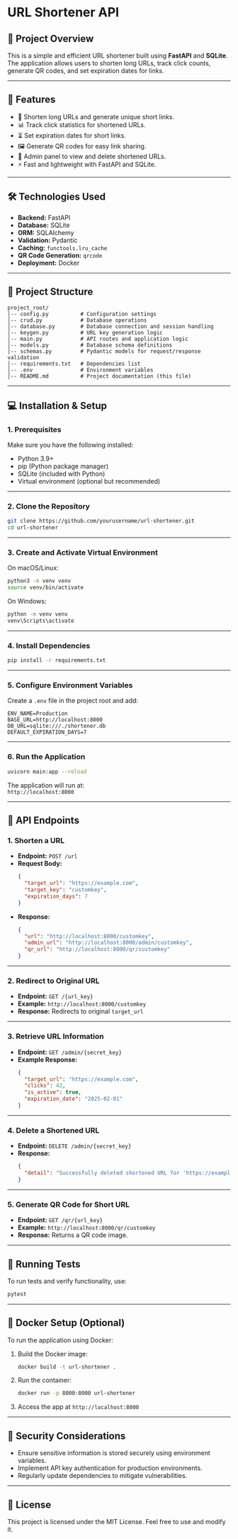 # **URL Shortener API**

## **📖 Project Overview**
This is a simple and efficient URL shortener built using **FastAPI** and **SQLite**. The application allows users to shorten long URLs, track click counts, generate QR codes, and set expiration dates for links.

---

## **🚀 Features**
- 🔗 Shorten long URLs and generate unique short links.
- 📊 Track click statistics for shortened URLs.
- ⏳ Set expiration dates for short links.
- 🖼 Generate QR codes for easy link sharing.
- 🔐 Admin panel to view and delete shortened URLs.
- ⚡ Fast and lightweight with FastAPI and SQLite.

---

## **🛠 Technologies Used**
- **Backend:** FastAPI
- **Database:** SQLite
- **ORM:** SQLAlchemy
- **Validation:** Pydantic
- **Caching:** `functools.lru_cache`
- **QR Code Generation:** `qrcode`
- **Deployment:** Docker

---

## **📂 Project Structure**

```
project_root/
│-- config.py          # Configuration settings
│-- crud.py            # Database operations
│-- database.py        # Database connection and session handling
│-- keygen.py          # URL key generation logic
│-- main.py            # API routes and application logic
│-- models.py          # Database schema definitions
│-- schemas.py         # Pydantic models for request/response validation
│-- requirements.txt   # Dependencies list
│-- .env               # Environment variables
│-- README.md          # Project documentation (this file)
```

---

## **💻 Installation & Setup**

### **1. Prerequisites**
Make sure you have the following installed:

- Python 3.9+
- pip (Python package manager)
- SQLite (included with Python)
- Virtual environment (optional but recommended)

---

### **2. Clone the Repository**
```bash
git clone https://github.com/yourusername/url-shortener.git
cd url-shortener
```

---

### **3. Create and Activate Virtual Environment**
On macOS/Linux:
```bash
python3 -m venv venv
source venv/bin/activate
```
On Windows:
```bash
python -m venv venv
venv\Scripts\activate
```

---

### **4. Install Dependencies**
```bash
pip install -r requirements.txt
```

---

### **5. Configure Environment Variables**
Create a `.env` file in the project root and add:

```
ENV_NAME=Production
BASE_URL=http://localhost:8000
DB_URL=sqlite:///./shortener.db
DEFAULT_EXPIRATION_DAYS=7
```

---

### **6. Run the Application**
```bash
uvicorn main:app --reload
```

The application will run at:  
`http://localhost:8000`

---

## **📡 API Endpoints**

### **1. Shorten a URL**
- **Endpoint:** `POST /url`
- **Request Body:**
  ```json
  {
    "target_url": "https://example.com",
    "target_key": "customkey",
    "expiration_days": 7
  }
  ```
- **Response:**
  ```json
  {
    "url": "http://localhost:8000/customkey",
    "admin_url": "http://localhost:8000/admin/customkey",
    "qr_url": "http://localhost:8000/qr/customkey"
  }
  ```

---

### **2. Redirect to Original URL**
- **Endpoint:** `GET /{url_key}`
- **Example:** `http://localhost:8000/customkey`
- **Response:** Redirects to original `target_url`

---

### **3. Retrieve URL Information**
- **Endpoint:** `GET /admin/{secret_key}`
- **Example Response:**
  ```json
  {
    "target_url": "https://example.com",
    "clicks": 42,
    "is_active": true,
    "expiration_date": "2025-02-01"
  }
  ```

---

### **4. Delete a Shortened URL**
- **Endpoint:** `DELETE /admin/{secret_key}`
- **Response:**
  ```json
  {
    "detail": "Successfully deleted shortened URL for 'https://example.com'!"
  }
  ```

---

### **5. Generate QR Code for Short URL**
- **Endpoint:** `GET /qr/{url_key}`
- **Example:** `http://localhost:8000/qr/customkey`
- **Response:** Returns a QR code image.

---

## **🧪 Running Tests**
To run tests and verify functionality, use:

```bash
pytest
```

---

## **🐳 Docker Setup (Optional)**
To run the application using Docker:

1. Build the Docker image:
   ```bash
   docker build -t url-shortener .
   ```
2. Run the container:
   ```bash
   docker run -p 8000:8000 url-shortener
   ```
3. Access the app at `http://localhost:8000`

---

## **🔐 Security Considerations**
- Ensure sensitive information is stored securely using environment variables.
- Implement API key authentication for production environments.
- Regularly update dependencies to mitigate vulnerabilities.

---

## **📜 License**
This project is licensed under the MIT License. Feel free to use and modify it.